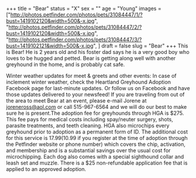 +++
title = "Bear"
status = "X"
sex = ""
age = "Young"
images = ["http://photos.petfinder.com/photos/pets/31084447/1/?bust=1419102120&width=500&-x.jpg",
"http://photos.petfinder.com/photos/pets/31084447/2/?bust=1419102120&width=500&-x.jpg",
"http://photos.petfinder.com/photos/pets/31084447/3/?bust=1419102121&width=500&-x.jpg",
]
draft = false
slug = "Bear"
+++
This is Bear! He is 2 years old and his foster dad says he is a very good boy who loves to be hugged and petted. Bear is getting along well with another greyhound in the home, and is probably cat safe.

Winter weather updates for meet & greets and other events: In case of inclement winter weather, check the Heartland Greyhound Adoption Facebook page for last-minute updates. Or follow us on Facebook and have those updates delivered to your newsfeed!
If you are traveling from out of the area to meet Bear at an event, please e-mail Jorene at joreneross@aol.com or call 515-967-6564 and we will do our best to make sure he is present.The adoption fee for greyhounds through HGA is $275. This fee pays for medical costs including spay/neuter surgery, shots, parasite treatments, and teeth cleaning. HGA also microchips every greyhound prior to adoption as a permanent form of ID. The additional cost for this service is $17.99 ($10.99 if you register at the time of adoption through the Petfinder website or phone number) which covers the chip, activation, and membership and is a substantial savings over the usual cost for microchipping. Each dog also comes with a special sighthound collar and leash set and muzzle. There is a $25 non-refundable application fee that is applied to an approved adoption.
